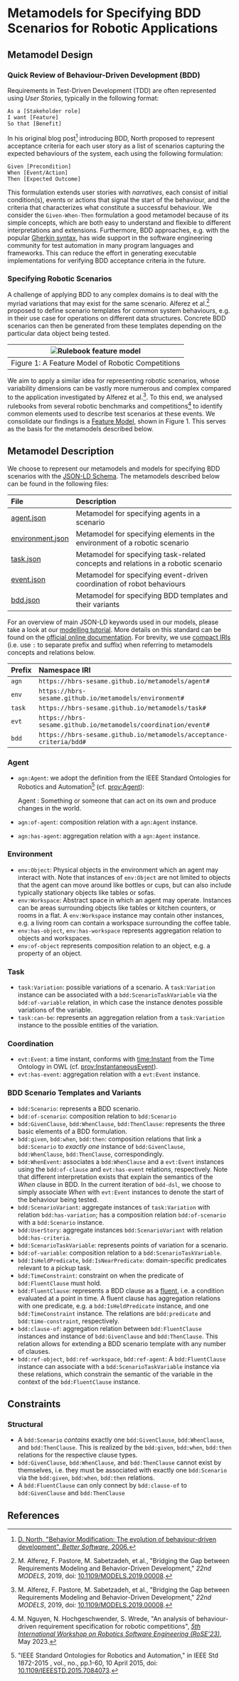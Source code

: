 # Metamodels for Specifying BDD Scenarios for Robotic Applications

## Metamodel Design

### Quick Review of Behaviour-Driven Development (BDD)

Requirements in Test-Driven Development (TDD) are often represented using _User Stories_,
typically in the following format:

```
As a [Stakeholder role]
I want [Feature]
So that [Benefit]
```

In his original blog post[^north2003bdd] introducing BDD, North proposed to represent
acceptance criteria for each user story as a list of scenarios capturing the expected behaviours
of the system, each using the following formulation:

``` Gherkin
Given [Precondition]
When [Event/Action]
Then [Expected Outcome]
```

This formulation extends user stories with _narratives_, each consist of initial condition(s),
events or actions that signal the start of the behaviour, and the criteria that characterizes
what constitute a successful behaviour. We consider the `Given-When-Then` formulation a
good metamodel because of its simple concepts, which are both easy to understand and flexible
to different interpretations and extensions. Furthermore, BDD approaches, e.g. with the popular
[Gherkin syntax](https://cucumber.io/docs/gherkin/reference/), has wide support in the
software engineering community for test automation in many program languages and frameworks.
This can reduce the effort in generating executable implementations for verifying BDD
acceptance criteria in the future.

### Specifying Robotic Scenarios

A challenge of applying BDD to any complex domains is to deal with the myriad variations that may
exist for the same scenario. Alferez et al.[^alferez2019] proposed to define scenario templates for
common system behaviours, e.g. in their use case for operations on different data structures.
Concrete BDD scenarios can then be generated from these templates depending on the particular data
object being tested.

|![Rulebook feature model](assets/img/rulebook_features-current-colored.svg)|
|:-:|
|Figure 1: A Feature Model of Robotic Competitions|

We aim to apply a similar idea for representing robotic scenarios, whose variability dimensions can
be vastly more numerous and complex compared to the application investigated by
Alferez et al.[^alferez2019]. To this end, we analysed rulebooks from several robotic benchmarks
and competitions[^nguyen2023rulebook] to identify common elements used to describe test scenarios
at these events. We consolidate our findings is a
[Feature Model](https://en.wikipedia.org/wiki/Feature_model), shown in Figure 1.
This serves as the basis for the metamodels described below.

## Metamodel Description

We choose to represent our metamodels and models for specifying BDD scenarios with the
[JSON-LD Schema](https://json-ld.org/). The metamodels described below can be found in the
following files:

| File | Description |
|:---|:---|
| [agent.json](https://hbrs-sesame.github.io/metamodels/agent.json) | Metamodel for specifying agents in a scenario |
| [environment.json](https://hbrs-sesame.github.io/metamodels/environment.json) | Metamodel for specifying elements in the environment of a robotic scenario |
| [task.json](https://hbrs-sesame.github.io/metamodels/task.json) | Metamodel for specifying task-related concepts and relations in a robotic scenario |
| [event.json](https://hbrs-sesame.github.io/metamodels/coordination/event.json) | Metamodel for specifying event-driven coordination of robot behaviours |
| [bdd.json](https://hbrs-sesame.github.io/metamodels/acceptance-criteria/bdd.json) | Metamodel for specifying BDD templates and their variants |

For an overview of main JSON-LD keywords used in our models, please take a look at our
[modelling tutorial](https://github.com/comp-rob2b/modelling-tutorial#json-ld). More details on
this standard can be found on the [official online documentation](https://www.w3.org/TR/json-ld/).
For brevity, we use [compact IRIs](https://www.w3.org/TR/json-ld/#compact-iris) (i.e. use `:` to
separate prefix and suffix) when referring to metamodels concepts and relations below.

| Prefix | Namespace IRI |
|:-|:-|
| `agn` | `https://hbrs-sesame.github.io/metamodels/agent#` |
| `env` | `https://hbrs-sesame.github.io/metamodels/environment#` |
| `task` | `https://hbrs-sesame.github.io/metamodels/task#` |
| `evt` | `https://hbrs-sesame.github.io/metamodels/coordination/event#` |
| `bdd` | `https://hbrs-sesame.github.io/metamodels/acceptance-criteria/bdd#` |

### Agent

- `agn:Agent`: we adopt the definition from the IEEE Standard Ontologies for Robotics and
  Automation[^ieeestd1872] (cf. [prov:Agent](https://www.w3.org/TR/prov-o/#Agent)):

  Agent
    : Something or someone that can act on its own and produce changes in the world.

- `agn:of-agent`: composition relation with a `agn:Agent` instance.
- `agn:has-agent`: aggregation relation with a `agn:Agent` instance.

### Environment

- `env:Object`: Physical objects in the environment which an agent may interact with. Note that
  instances of `env:Object` are not limited to objects that the agent can move around like
  bottles or cups, but can also include typically stationary objects like tables or sofas.
- `env:Workspace`: Abstract space in which an agent may operate. Instances can be areas surrounding
  objects like tables or kitchen counters, or rooms in a flat. A `env:Workspace` instance may
  contain other instances, e.g. a living room can contain a workspace surrounding the coffee table.
- `env:has-object`, `env:has-workspace` represents aggregation relation to objects and workspaces.
- `env:of-object` represents composition relation to an object, e.g. a property of an object.

### Task

- `task:Variation`: possible variations of a scenario. A `task:Variation` instance can be
  associated with a `bdd:ScenarioTaskVariable` via the `bdd:of-variable` relation, in which case the
  instance denotes possible variations of the variable.
- `task:can-be`: represents an aggregation relation from a `task:Variation` instance to the
  possible entities of the variation.

### Coordination

- `evt:Event`: a time instant, conforms with
  [time:Instant](https://www.w3.org/TR/owl-time/#time:Instant) from the Time Ontology in OWL
  (cf. [prov:InstantaneousEvent](https://www.w3.org/TR/prov-o/#InstantaneousEvent)).
- `evt:has-event`: aggregation relation with a `evt:Event` instance.

### BDD Scenario Templates and Variants

- `bdd:Scenario`: represents a BDD scenario.
- `bdd:of-scenario`: composition relation to `bdd:Scenario`
- `bdd:GivenClause`, `bdd:WhenClause`, `bdd:ThenClause`: represents the three basic elements of a
  BDD formulation.
- `bdd:given`, `bdd:when`, `bdd:then`: composition relations that link a `bdd:Scenario` to
  _exactly one_ instance of `bdd:GivenClause`, `bdd:WhenClause`, `bdd:ThenClause`, correspondingly.
- `bdd:WhenEvent`: associates a `bdd:WhenClause` and a `evt:Event` instances using the
  `bdd:of-clause` and `evt:has-event` relations, respectively. Note that different interpretation
  exists that explain the semantics of the _When_ clause in BDD. In the current iteration of
  `bdd-dsl`, we choose to simply associate _When_ with `evt:Event` instances to denote the start
  of the behaviour being tested.
- `bdd:ScenarioVariant`: aggregate instances of `task:Variation` with relation `bdd:has-variation`;
  has a composition relation `bdd:of-scenario` with a `bdd:Scenario` instance.
- `bdd:UserStory`: aggregate instances `bdd:ScenarioVariant` with relation `bdd:has-criteria`.
- `bdd:ScenarioTaskVariable`: represents points of variation for a scenario.
- `bdd:of-variable`: composition relation to a `bdd:ScenarioTaskVariable`.
- `bdd:IsHeldPredicate`, `bdd:IsNearPredicate`: domain-specific predicates relevant to
  a pickup task.
- `bdd:TimeConstraint`: constraint on when the predicate of `bdd:FluentClause` must hold.
- `bdd:FluentClause`: represents a BDD clause as a
  [fluent](https://en.wikipedia.org/wiki/Fluent_(artificial_intelligence)), i.e. a condition
  evaluated at a point in time. A fluent clause has aggregation relations with one predicate,
  e.g. a `bdd:IsHeldPredicate` instance, and one `bdd:TimeConstraint` instance. The relations
  are `bdd:predicate` and `bdd:time-constraint`, respectively.
- `bdd:clause-of`: aggregation relation between `bdd:FluentClause` instances and instance of
  `bdd:GivenClause` and `bdd:ThenClause`. This relation allows for extending a BDD scenario template
  with any number of clauses.
- `bdd:ref-object`, `bdd:ref-workspace`, `bdd:ref-agent`: A `bdd:FluentClause` instance can
  associate with a `bdd:ScenarioTaskVariable` instance via these relations, which constrain the
  semantic of the variable in the context of the `bdd:FluentClause` instance.

## Constraints

### Structural
- A `bdd:Scenario` _contains_ exactly one `bdd:GivenClause`, `bdd:WhenClause`, and `bdd:ThenClause`.
  This is realized by the `bdd:given`, `bdd:when`, `bdd:then` relations for the respective clause types.
- `bdd:GivenClause`, `bdd:WhenClause`, and `bdd:ThenClause` cannot exist by themselves, i.e. they must be
  associated with exactly one `bdd:Scenario` via the `bdd:given`, `bdd:when`, `bdd:then` relations.
- A `bdd:FluentClause` can only connect by `bdd:clause-of` to `bdd:GivenClause` and `bdd:ThenClause`

## References

[^north2003bdd]: [D. North, "Behavior Modification: The evolution of behaviour-driven development", _Better Software_, 2006.](https://dannorth.net/introducing-bdd/)

[^nguyen2023rulebook]: M. Nguyen, N. Hochgeschwender, S. Wrede, "An analysis of behaviour-driven requirement specification for robotic competitions", [_5th International Workshop on Robotics Software Engineering (RoSE’23)_](https://rose-workshops.github.io/rose2023/), May 2023.

[^alferez2019]: M. Alferez, F. Pastore, M. Sabetzadeh, et al., "Bridging the Gap between Requirements Modeling and Behavior-Driven Development," _22nd MODELS_, 2019, doi: [10.1109/MODELS.2019.00008](https://doi.org/10.1109/MODELS.2019.00008).

[^ieeestd1872]: "IEEE Standard Ontologies for Robotics and Automation," in IEEE Std 1872-2015 , vol., no., pp.1-60, 10 April 2015, doi: [10.1109/IEEESTD.2015.7084073](https://doi.org/10.1109/IEEESTD.2015.7084073).
